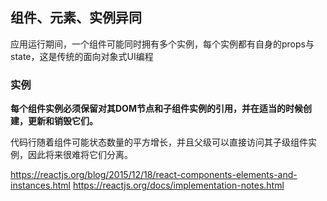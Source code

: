 ## 组件、元素、实例异同

应用运行期间，一个组件可能同时拥有多个实例，每个实例都有自身的props与state，这是传统的面向对象式UI编程

### 实例

**每个组件实例必须保留对其DOM节点和子组件实例的引用，并在适当的时候创建，更新和销毁它们。**

代码行随着组件可能状态数量的平方增长，并且父级可以直接访问其子级组件实例，因此将来很难将它们分离。

https://reactjs.org/blog/2015/12/18/react-components-elements-and-instances.html
https://reactjs.org/docs/implementation-notes.html